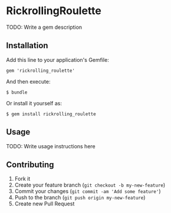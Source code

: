 # RickrollingRoulette

TODO: Write a gem description

## Installation

Add this line to your application's Gemfile:

    gem 'rickrolling_roulette'

And then execute:

    $ bundle

Or install it yourself as:

    $ gem install rickrolling_roulette

## Usage

TODO: Write usage instructions here

## Contributing

1. Fork it
2. Create your feature branch (`git checkout -b my-new-feature`)
3. Commit your changes (`git commit -am 'Add some feature'`)
4. Push to the branch (`git push origin my-new-feature`)
5. Create new Pull Request
